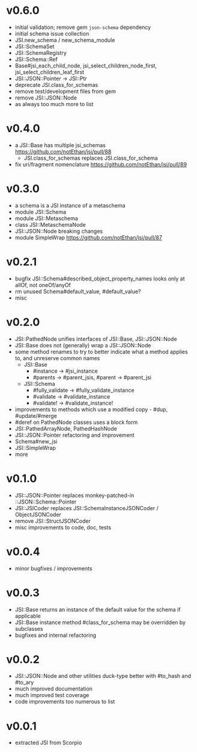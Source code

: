 # v0.6.0

- initial validation; remove gem `json-schema` dependency
- initial schema issue collection
- JSI.new_schema / new_schema_module
- JSI::SchemaSet
- JSI::SchemaRegistry
- JSI::Schema::Ref
- Base#jsi_each_child_node, jsi_select_children_node_first, jsi_select_children_leaf_first
- JSI::JSON::Pointer → JSI::Ptr
- deprecate JSI.class_for_schemas
- remove test/development files from gem
- remove JSI::JSON::Node
- as always too much more to list

# v0.4.0

- a JSI::Base has multiple jsi_schemas https://github.com/notEthan/jsi/pull/88
  - JSI.class_for_schemas replaces JSI.class_for_schema
- fix uri/fragment nomenclature https://github.com/notEthan/jsi/pull/89

# v0.3.0

- a schema is a JSI instance of a metaschema
- module JSI::Schema
- module JSI::Metaschema
- class JSI::MetaschemaNode
- JSI::JSON::Node breaking changes
- module SimpleWrap https://github.com/notEthan/jsi/pull/87

# v0.2.1

- bugfix JSI::Schema#described_object_property_names looks only at allOf, not oneOf/anyOf
- rm unused Schema#default_value, #default_value?
- misc

# v0.2.0

- JSI::PathedNode unifies interfaces of JSI::Base, JSI::JSON::Node
- JSI::Base does not (generally) wrap a JSI::JSON::Node
- some method renames to try to better indicate what a method applies to, and unreserve common names
  - JSI::Base
    - #instance -> #jsi_instance
    - #parents -> #parent_jsis, #parent -> #parent_jsi
  - JSI::Schema
    - #fully_validate -> #fully_validate_instance
    - #validate -> #validate_instance
    - #validate! -> #validate_instance!
- improvements to methods which use a modified copy - #dup, #update/#merge
- #deref on PathedNode classes uses a block form
- JSI::PathedArrayNode, PathedHashNode
- JSI::JSON::Pointer refactoring and improvement
- Schema#new_jsi
- JSI::SimpleWrap
- more

# v0.1.0

- JSI::JSON::Pointer replaces monkey-patched-in ::JSON::Schema::Pointer
- JSI::JSICoder replaces JSI::SchemaInstanceJSONCoder / ObjectJSONCoder
- remove JSI::StructJSONCoder
- misc improvements to code, doc, tests

# v0.0.4

- minor bugfixes / improvements

# v0.0.3

- JSI::Base returns an instance of the default value for the schema if applicable
- JSI::Base instance method #class_for_schema may be overridden by subclasses
- bugfixes and internal refactoring

# v0.0.2

- JSI::JSON::Node and other utilities duck-type better with #to_hash and #to_ary
- much improved documentation
- much improved test coverage
- code improvements too numerous to list

# v0.0.1

- extracted JSI from Scorpio
